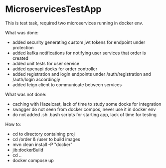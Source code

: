 # MicroservicesTestApp

This is test task, required two microservices running in docker env.

What was done:
* added security generating custom jwt tokens for endpoint under protection
* added kafka notifications for notifying user services that order is created
* added unit tests for user service
* added openapi docks for order controller
* added registration and login endpoints under /auth/registration and /auth/login accordingly
* added feign client to communicate between services


What was not done:
* caching with Hazelcast, lack of time to study some docks for integration
* swagger do not seen from docker compos, never use it in docker env
* do not added .sh .bash scripts for starting app, lack of time for testing

How to:
- cd to directory containing proj
- cd /order & /user to build images
- mvn clean install -P "docker" 
- jib:dockerBuild
- cd ..
- docker compose up

